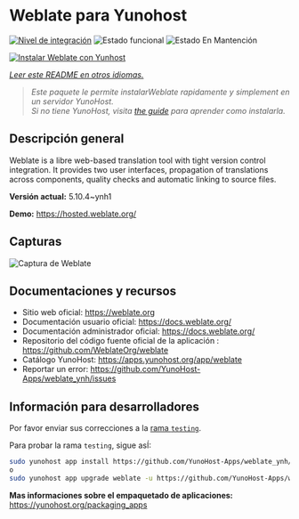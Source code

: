 <!--
Este archivo README esta generado automaticamente<https://github.com/YunoHost/apps/tree/master/tools/readme_generator>
No se debe editar a mano.
-->

# Weblate para Yunohost

[![Nivel de integración](https://apps.yunohost.org/badge/integration/weblate)](https://ci-apps.yunohost.org/ci/apps/weblate/)
![Estado funcional](https://apps.yunohost.org/badge/state/weblate)
![Estado En Mantención](https://apps.yunohost.org/badge/maintained/weblate)

[![Instalar Weblate con Yunhost](https://install-app.yunohost.org/install-with-yunohost.svg)](https://install-app.yunohost.org/?app=weblate)

*[Leer este README en otros idiomas.](./ALL_README.md)*

> *Este paquete le permite instalarWeblate rapidamente y simplement en un servidor YunoHost.*  
> *Si no tiene YunoHost, visita [the guide](https://yunohost.org/install) para aprender como instalarla.*

## Descripción general

Weblate is a libre web-based translation tool with tight version control integration. It provides two user interfaces, propagation of translations across components, quality checks and automatic linking to source files.

**Versión actual:** 5.10.4~ynh1

**Demo:** <https://hosted.weblate.org/>

## Capturas

![Captura de Weblate](./doc/screenshots/BigScreenshot.png)

## Documentaciones y recursos

- Sitio web oficial: <https://weblate.org>
- Documentación usuario oficial: <https://docs.weblate.org/>
- Documentación administrador oficial: <https://docs.weblate.org/>
- Repositorio del código fuente oficial de la aplicación : <https://github.com/WeblateOrg/weblate>
- Catálogo YunoHost: <https://apps.yunohost.org/app/weblate>
- Reportar un error: <https://github.com/YunoHost-Apps/weblate_ynh/issues>

## Información para desarrolladores

Por favor enviar sus correcciones a la [rama `testing`](https://github.com/YunoHost-Apps/weblate_ynh/tree/testing).

Para probar la rama `testing`, sigue asÍ:

```bash
sudo yunohost app install https://github.com/YunoHost-Apps/weblate_ynh/tree/testing --debug
o
sudo yunohost app upgrade weblate -u https://github.com/YunoHost-Apps/weblate_ynh/tree/testing --debug
```

**Mas informaciones sobre el empaquetado de aplicaciones:** <https://yunohost.org/packaging_apps>
